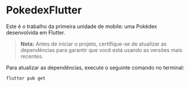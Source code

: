 # PokedexFlutter
Este é o trabalho da primeira unidade de mobile: uma Pokédex desenvolvida em Flutter.

> **Nota:** Antes de iniciar o projeto, certifique-se de atualizar as dependências para garantir que você está usando as versões mais recentes.

Para atualizar as dependências, execute o seguinte comando no terminal:

```bash
flutter pub get
